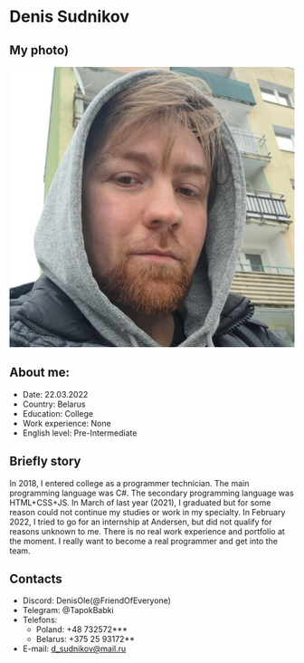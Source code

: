 # Denis Sudnikov

## My photo)

![I am here](I.jpg "Hello")

## About me:

- Date: 22.03.2022
- Country: Belarus
- Education: College
- Work experience: None
- English level: Pre-Intermediate

## Briefly story

In 2018, I entered college as a programmer technician. The main programming language was C#.
The secondary programming language was HTML+CSS+JS. In March of last year (2021),
I graduated but for some reason could not continue my studies or work in my specialty.
In February 2022, I tried to go for an internship at Andersen, but did not qualify for reasons unknown to me.
There is no real work experience and portfolio at the moment.
I really want to become a real programmer and get into the team.

## Contacts

- Discord: DenisOle(@FriendOfEveryone)
- Telegram: @TapokBabki
- Telefons:
  - Poland: +48 732572\*\*\*
  - Belarus: +375 25 93172\*\*
- E-mail: d_sudnikov@mail.ru
